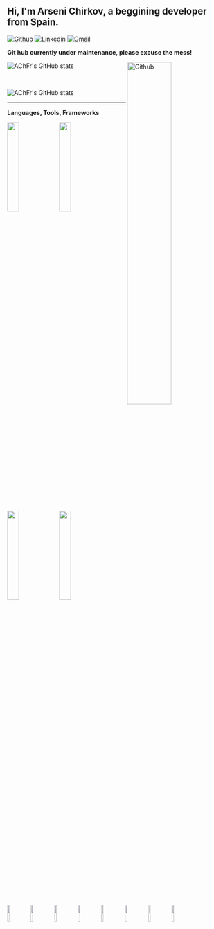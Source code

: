 
## Hi, I'm Arseni Chirkov, a beggining developer from Spain.


[![Github](https://img.shields.io/badge/-Github-000?style=flat&logo=Github&logoColor=white)](https://github.com/AChFr)
[![Linkedin](https://img.shields.io/badge/-LinkedIn-blue?style=flat&logo=Linkedin&logoColor=white)](https://www.linkedin.com/in/arseni-chircov/)
[![Gmail](https://img.shields.io/badge/-Gmail-c14438?style=flat&logo=Gmail&logoColor=white)](mailto:chirkovarseni@gmail.xom)




**Git hub currently under maintenance, please excuse the mess!**

<div>
<img width="45%" align="right"  alt="Github" src="https://img.freepik.com/free-vector/construction-with-black-yellow-stripes_1017-30755.jpg?t=st=1649213299~exp=1649213899~hmac=362c8ccbeba6418fd75a9f4293f7cfdc4e6ec5b460a54d9576193dbd89673f76&w=2000" />
<div>
  
![AChFr's GitHub stats](https://github-readme-stats.vercel.app/api?username=AChFr)
  
<br/>
  
![AChFr's GitHub stats](https://cheesits456-readme-stats.vercel.app/api/top-langs?username=AChFr&card_width=495)
</div>
</div>
<hr/>

**Languages, Tools, Frameworks** 

<p>
  <code><img width="23%" src="https://www.vectorlogo.zone/logos/mongodb/mongodb-ar21.svg"></code>
  <code><img width="23%" src="https://www.vectorlogo.zone/logos/expressjs/expressjs-ar21.svg"></code>
  <code><img width="23%" src="https://www.vectorlogo.zone/logos/reactjs/reactjs-ar21.svg"></code>
  <code><img width="23%" src="https://www.vectorlogo.zone/logos/nodejs/nodejs-ar21.svg"></code>
</p>

<p>
  <code><img width="10%" src="https://www.vectorlogo.zone/logos/w3_html5/w3_html5-icon.svg"></code>
  <code><img width="10%" src="https://www.vectorlogo.zone/logos/w3_css/w3_css-icon.svg"></code>
  <code><img width="10%" src="https://www.vectorlogo.zone/logos/javascript/javascript-icon.svg"></code>
  <code><img width="10%" src="https://www.vectorlogo.zone/logos/typescriptlang/typescriptlang-icon.svg"></code>
  <code><img width="10%" src="https://www.vectorlogo.zone/logos/github/github-icon.svg"></code>
  <code><img width="10%" src="https://www.vectorlogo.zone/logos/git-scm/git-scm-icon.svg"></code>
  <code><img width="10%" src="https://www.vectorlogo.zone/logos/heroku/heroku-icon.svg"></code>
  <code><img width="10%" src="https://www.vectorlogo.zone/logos/handlebarsjs/handlebarsjs-icon.svg"></code>
</p>
